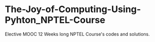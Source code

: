 # The-Joy-of-Computing-Using-Pyhton_NPTEL-Course
 Elective MOOC 12 Weeks long NPTEL Course's codes and solutions.
